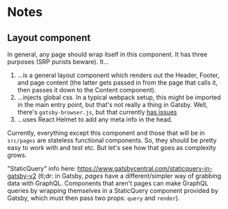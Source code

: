 # Notes

## Layout component

In general, any page should wrap itself in this component. It has three purposes (SRP purists beware). It...

1.  ...is a general layout component which renders out the Header, Footer, and page content (the latter gets passed in from the page that calls it, then passes it down to the Content component).
2.  ...injects global css. In a typical webpack setup, this might be imported in the main entry point, but that's not really a thing in Gatsby. Well, there's `gatsby-browser.js`, but that currently [has issues](https://github.com/gatsbyjs/gatsby/issues/5997)
3.  ...uses React Helmet to add any meta info in the head.

Currently, everything except this component and those that will be in `src/pages` are stateless functional components. So, they should be pretty easy to work with and test etc. But let's see how that goes as complexity grows.

"StaticQuery" info here: https://www.gatsbycentral.com/staticquery-in-gatsby-v2
(tl;dr: in Gatsby, _pages_ have a different/simpler way of grabbing data with GraphQL. Components that aren't pages can make GraphQL queries by wrapping themselves in a StaticQuery component provided by Gatsby, which must then pass two props: `query` and `render`).
